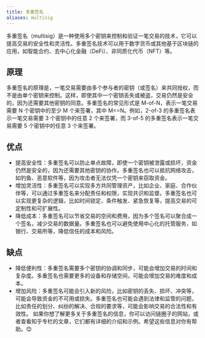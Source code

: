 ```yaml
---
title: 多重签名
aliases: multisig
---
```

多重签名（multisig）是一种使用多个密钥来控制和验证一笔交易的技术，它可以提高交易的安全性和灵活性。多重签名技术可以用于数字货币或其他基于区块链的应用，如智能合约、去中心化金融（DeFi）、非同质化代币（NFT）等。

## 原理

多重签名的原理是，一笔交易需要由多个参与者的密钥（或签名）来共同授权，而不是由单个密钥来控制。这样，即使其中一个密钥丢失或被盗，交易仍然是安全的，因为还需要其他密钥的同意。多重签名的常见形式是 M-of-N，表示一笔交易需要 N 个密钥中的至少 M 个来签署，其中 M<=N。例如，2-of-3 的多重签名表示一笔交易需要 3 个密钥中的任意 2 个来签署，而 3-of-5 的多重签名表示一笔交易需要 5 个密钥中的任意 3 个来签署。

## 优点

- 提高安全性：多重签名可以防止单点故障，即使一个密钥被泄露或损坏，资金仍然是安全的，因为还需要其他密钥的协作。多重签名也可以抵抗网络攻击，如钓鱼、恶意软件等，因为攻击者无法仅凭一个密钥来窃取资金。
- 增加灵活性：多重签名可以实现多方共同管理资产，比如企业、家庭、合作伙伴等，可以通过多重签名来分配责任和权限，实现共识和监督。多重签名也可以实现更复杂的逻辑，比如时间锁定、条件触发、紧急恢复等，提高交易的可定制性和可扩展性。
- 降低成本：多重签名可以节省交易的空间和费用，因为多个签名可以聚合成一个签名，减少交易的数据量。多重签名也可以避免使用中心化的托管服务，如银行、交易所等，降低信任的成本和风险。

## 缺点

- 降低便利性：多重签名需要多个密钥的协调和同步，可能会增加交易的时间和复杂度。多重签名也需要更多的设备和存储空间，可能会增加交易的难度和成本。
- 增加风险：多重签名可能会引入新的风险，比如密钥的丢失、损坏、冲突等，可能会导致资金的不可用或损失。多重签名也可能会遇到法律和监管的问题，比如责任的划分、纠纷的解决、合规的要求等，可能会影响交易的合法性和有效性。
如果你想了解更多关于多重签名的信息，你可以访问链圈子的网站，或者查看知乎专栏的文章，它们都有详细的介绍和示例。希望这些信息对你有帮助。😊
